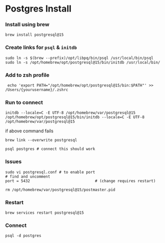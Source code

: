 # Postgres Install

### Install using brew
```shell
brew install postgresql@15
```

### Create links for `psql` & `initdb`
```shell
sudo ln -s $(brew --prefix)/opt/libpq/bin/psql /usr/local/bin/psql
sudo ln -s /opt/homebrew/opt/postgresql@15/bin/initdb /usr/local/bin/
```

### Add to zsh profile
```shell
 echo 'export PATH="/opt/homebrew/opt/postgresql@15/bin:$PATH"' >> /Users/{yourusername}/.zshrc
```

### Run to connect
```shell
initdb --locale=C -E UTF-8 /opt/homebrew/var/postgresql@15
/opt/homebrew/opt/postgresql@15/bin/initdb --locale=C -E UTF-8 /opt/homebrew/var/postgresql@15
```

if above command fails

```shell
brew link --overwrite postgresql
```

```shell
psql postgres # connect this should work
```

### Issues
```shell
sudo vi postgresql.conf # to enable port
# find and uncomment
port = 5432                             # (change requires restart)
```

```shell
rm /opt/homebrew/var/postgresql@15/postmaster.pid
```

### Restart

```shell
brew services restart postgresql@15
```
### Connect

`psql -d postgres`
